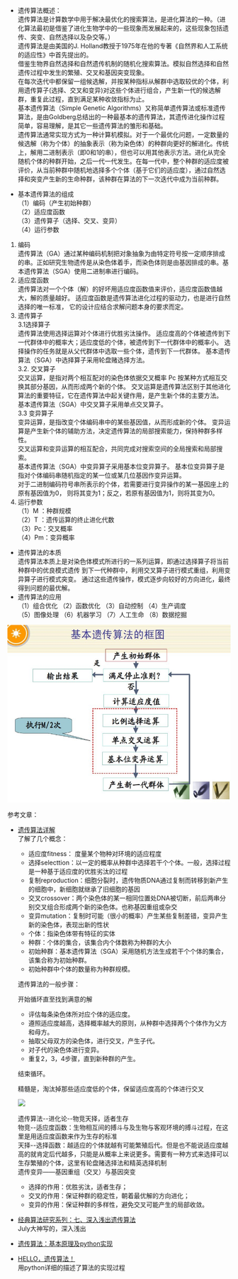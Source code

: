 - 遗传算法概述：  
遗传算法是计算数学中用于解决最优化的搜索算法，是进化算法的一种。（进化算法最初是借鉴了进化生物学中的一些现象而发展起来的，这些现象包括遗传、突变、自然选择以及杂交等。）  
遗传算法是由美国的J. Holland教授于1975年在他的专著《自然界和人工系统的适应性》中首先提出的。  
借鉴生物界自然选择和自然遗传机制的随机化搜索算法。模拟自然选择和自然遗传过程中发生的繁殖、交叉和基因突变现象。  
在每次迭代中都保留一组候选解，并按某种指标从解群中选取较优的个体，利用遗传算子(选择、交叉和变异)对这些个体进行组合，产生新一代的候选解群，重复此过程，直到满足某种收敛指标为止。   
基本遗传算法（Simple Genetic Algorithms）又称简单遗传算法或标准遗传算法，是由Goldberg总结出的一种最基本的遗传算法，其遗传进化操作过程简单，容易理解，是其它一些遗传算法的雏形和基础。  
遗传算法通常实现方式为一种计算机模拟。对于一个最优化问题，一定数量的候选解（称为个体）的抽象表示（称为染色体）的种群向更好的解进化。传统上，解用二进制表示（即0和1的串），但也可以用其他表示方法。进化从完全随机个体的种群开始，之后一代一代发生。在每一代中，整个种群的适应度被评价，从当前种群中随机地选择多个个体（基于它们的适应度），通过自然选择和突变产生新的生命种群，该种群在算法的下一次迭代中成为当前种群。

- 基本遗传算法的组成  
（1）编码（产生初始种群）  
（2）适应度函数  
（3）遗传算子（选择、交叉、变异）  
（4）运行参数
1. 编码  
遗传算法（GA）通过某种编码机制把对象抽象为由特定符号按一定顺序排成的串。正如研究生物遗传是从染色体着手，而染色体则是由基因排成的串。基本遗传算法（SGA）使用二进制串进行编码。
2. 适应度函数   
遗传算法对一个个体（解）的好坏用适应度函数值来评价，适应度函数值越大，解的质量越好。
适应度函数是遗传算法进化过程的驱动力，也是进行自然选择的唯一标准，
它的设计应结合求解问题本身的要求而定。 
3. 遗传算子  
    3.1选择算子  
    遗传算法使用选择运算对个体进行优胜劣汰操作。
    适应度高的个体被遗传到下一代群体中的概率大；适应度低的个体，被遗传到下一代群体中的概率小。
    选择操作的任务就是从父代群体中选取一些个体，遗传到下一代群体。
    基本遗传算法（SGA）中选择算子采用轮盘赌选择方法。  
    3.2. 交叉算子  
    交叉运算，是指对两个相互配对的染色体依据交叉概率 Pc 按某种方式相互交换其部分基因，从而形成两个新的个体。
    交叉运算是遗传算法区别于其他进化算法的重要特征，它在遗传算法中起关键作用，是产生新个体的主要方法。  
    基本遗传算法（SGA）中交叉算子采用单点交叉算子。  
    3.3 变异算子  
    变异运算，是指改变个体编码串中的某些基因值，从而形成新的个体。
    变异运算是产生新个体的辅助方法，决定遗传算法的局部搜索能力，保持种群多样性。  
    交叉运算和变异运算的相互配合，共同完成对搜索空间的全局搜索和局部搜索。  
    基本遗传算法（SGA）中变异算子采用基本位变异算子。
    基本位变异算子是指对个体编码串随机指定的某一位或某几位基因作变异运算。  
    对于二进制编码符号串所表示的个体，若需要进行变异操作的某一基因座上的原有基因值为0，
    则将其变为1；反之，若原有基因值为1，则将其变为0。  
4. 运行参数  
（1）M ：种群规模  
（2）T ：遗传运算的终止进化代数   
（3）Pc：交叉概率  
（4）Pm：变异概率  
- 遗传算法的本质  
遗传算法本质上是对染色体模式所进行的一系列运算，即通过选择算子将当前种群中的优良模式遗传
到下一代种群中，利用交叉算子进行模式重组，利用变异算子进行模式突变。
通过这些遗传操作，模式逐步向较好的方向进化，最终得到问题的最优解。
- 遗传算法的应用  
（1）组合优化      （2）函数优化 （3）自动控制      （4）生产调度  
（5）图像处理      （6）机器学习 （7）人工生命      （8）数据挖掘

<img src="../image/基本遗传算法框图.jpg" height="400" alt="基本遗传算法框图"/>


参考文章：
- [遗传算法详解](https://blog.csdn.net/u010451580/article/details/51178225)  
    了解了几个概念：
    + 适应度fitness： 度量某个物种对环境的适应程度
    + 选择selecttion：以一定的概率从种群中选择若干个个体。一般，选择过程是一种基于适应度的优胜劣汰的过程
    + 复制reproduction：细胞分裂时，遗传物质DNA通过复制而转移到新产生的细胞中，新细胞就继承了旧细胞的基因
    + 交叉crossover：两个染色体的某一相同位置处DNA被切断，前后两串分别交叉组合形成两个新的染色体。也称基因重组或杂交
    + 变异mutation：复制时可能（很小的概率）产生某些复制差错，变异产生新的染色体，表现出新的性状
    + 个体：指染色体带有特征的实体
    + 种群：个体的集合，该集合内个体数称为种群的大小
    + 初始种群：基本遗传算法（SGA）采用随机方法生成若干个个体的集合，该集合称为初始种群。
    + 初始种群中个体的数量称为种群规模。
    
    遗传算法的一般步骤：

    开始循环直至找到满意的解
    + 评估每条染色体所对应个体的适应度。
    + 遵照适应度越高，选择概率越大的原则，从种群中选择两个个体作为父方和母方。
    + 抽取父母双方的染色体，进行交叉，产生子代。
    + 对子代的染色体进行变异。
    + 重复2，3，4步骤，直到新种群的产生。

    结束循环。
    
    精髓是，淘汰掉那些适应度低的个体，保留适应度高的个体进行交叉

    <img src="https://img-blog.csdn.net/20160419110213089">  
    
    遗传算法--进化论--物竞天择，适者生存  
    物竞--适应度函数：生物相互间的搏斗与及生物与客观环境的搏斗过程，在这里是用适应度函数来作为生存的标准  
    天择--选择函数：越适应的个体就越有可能繁殖后代。但是也不能说适应度越高的就肯定后代越多，只能是从概率上来说更多。需要有一种方式来选择可以生存繁殖的个体，这里有轮盘赌选择法和精英选择机制   
    遗传变异――基因重组（交叉）与基因突变  
    
    - 选择的作用：优胜劣汰，适者生存；  
    - 交叉的作用：保证种群的稳定性，朝着最优解的方向进化；  
    - 变异的作用：保证种群的多样性，避免交叉可能产生的局部收敛。
    
- [经典算法研究系列：七、深入浅出遗传算法](https://blog.csdn.net/v_JULY_v/article/details/6132775)  
July大神写的，深入浅出
- [遗传算法：基本原理及python实现](https://dothinking.github.io/blog/2018/10/21/%E9%81%97%E4%BC%A0%E7%AE%97%E6%B3%95-%E5%9F%BA%E6%9C%AC%E5%8E%9F%E7%90%86%E5%8F%8APython%E5%AE%9E%E7%8E%B0.html)
- [HELLO，遗传算法！](http://garfileo.is-programmer.com/2011/2/19/hello-ga.24563.html)  
用python详细的描述了算法的实现过程
